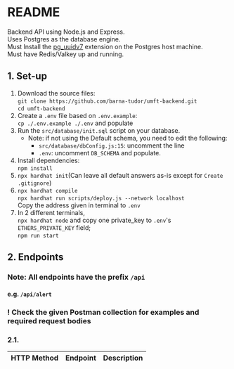 # README

Backend API using Node.js and Express.<br>
Uses Postgres as the database engine.<br>
Must Install the [pg_uuidv7](https://github.com/fboulnois/pg_uuidv7) extension on the Postgres host machine.<br>
Must have Redis/Valkey up and running.

## 1. Set-up

1. Download the source files:<br>
    `git clone https://github.com/barna-tudor/umft-backend.git`<br>
    `cd umft-backend`<br>
2. Create a `.env` file based on `.env.example`:<br>
   `cp ./.env.example ./.env` and populate
3. Run the `src/database/init.sql` script on your database.
    - Note: if not using the Default schema, you need to edit the following:
        - `src/database/dbConfig.js:15`: uncomment the line
        - `.env`: uncomment `DB_SCHEMA` and populate.
4. Install dependencies:<br>
    `npm install`
5. `npx hardhat init`(Can leave all default answers as-is except for `Create .gitignore`)
6. `npx hardhat compile`  
   `npx hardhat run scripts/deploy.js --network localhost`  
    Copy the address given in terminal to `.env`
7. In 2 different terminals,  
`npx hardhat node` and copy one private_key to `.env`'s `ETHERS_PRIVATE_KEY` field;  
`npm run start`

## 2. Endpoints

### Note: All endpoints have the prefix `/api`

#### e.g. `/api/alert`

### **! Check the given Postman collection for examples and required request bodies**

### 2.1. 

| HTTP Method | Endpoint                                    | Description                                     |
|:-----------:|:--------------------------------------------|:------------------------------------------------|


